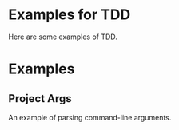 # Examples for TDD
Here are some examples of TDD.

# Examples
## Project Args
An example of parsing command-line arguments.